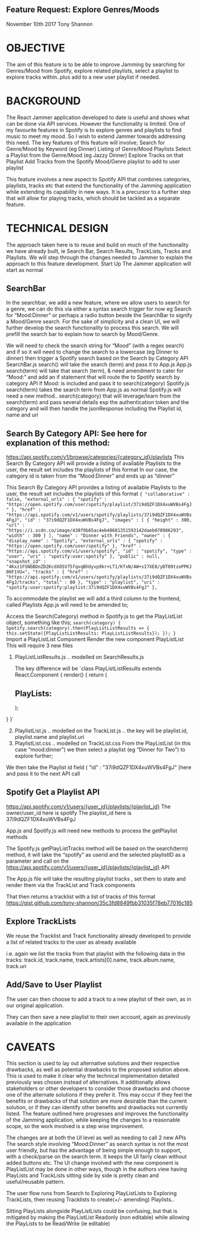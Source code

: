 ## Feature Request: Explore Genres/Moods
November 10th 2017
Tony Shannon

# OBJECTIVE
The aim of this feature is to be able to improve Jamming by searching for Genres/Mood from Spotify, explore related playlists, select a playlist to explore tracks within..plus add to a new user playlist if needed. 


# BACKGROUND 
The React Jammer application developed to date is useful and shows what can be done via API services. However the functionality is limited.
One of my favourite features in Spotify is to explore genres and playlists to find music to meet my mood. So I wish to extend Jammer towards addressing this need. The key features of this feature will involve;
	Search for Genre/Mood by Keyword (eg Dinner)
	Listing of Genre/Mood Playlists 
	Select a Playlist from the Genre/Mood (eg Jazzy Dinner) 
	Explore Tracks on that Playlist
	Add Tracks from the Spotify Mood/Genre playlist to add to user playlist 

This feature involves a new aspect to Spotify API  that combines categories, playlists, tracks etc that extend the functionality of the Jamming application while extending its capability in new ways. It is a precursor to a further step that will allow for playing tracks, which should be tackled as a separate feature.


# TECHNICAL DESIGN
The approach taken here is to reuse and build on much of the functionality we have already built, ie Search Bar, Search Results, TrackLists, Tracks and Playlists.
We will step through the changes needed to Jammer to explain the approach to this feature development.
Start Up
The Jammer application will start as normal

## SearchBar
In the searchbar, we add a new feature, where we allow users to search for a genre, we can do this via either a syntax search trigger for now eg Search for “Mood:Dinner” or perhaps a radio button beside the SearchBar to signify a Mood/Genre search. 
For the sake of simplicity and a clean UI, we will further develop the search functionality to process this search.  We will prefill the search bar to explain how to search by Mood/Genre.


We will need to check the search string for “Mood” (with a regex search) and if so it will need to change the search to a lowercase (eg Dinner to dinner) then trigger a Spotify search based on the Search by Category API
SearchBar.js search() will take the search (term) and pass it to App.js
App.js search(term) will take that search (term), & need amendment to cater for “Mood:”  and add an if statement that will route the to Spotify search by category API if Mood: is included and pass it to search(category)
Spotify.js search(term) takes the search term from App.js as normal
Spotify.js will need a new method.. search(category) that will leverage/learn from the search(term) and pass several details esp the authentication token and the category and will then handle the jsonResponse including the Playlist id, name and uri

## Search By Category API: See here for explanation of this method:
https://api.spotify.com/v1/browse/categories/{category_id}/playlists
This Search By Category API will provide a listing of available Playlists to the user, the result set includes the playlists of this format
In our case, the category id is taken from the “Mood:Dinner” and ends up as “dinner”



This Search By Category API provides a listing of available Playlists to the user, the result set includes the playlists of this format
`
{
      "collaborative" : false,
      "external_urls" : {
        "spotify" : "https://open.spotify.com/user/spotify/playlist/37i9dQZF1DX4xuWVBs4FgJ"
      },
      "href" : "https://api.spotify.com/v1/users/spotify/playlists/37i9dQZF1DX4xuWVBs4FgJ",
      "id" : "37i9dQZF1DX4xuWVBs4FgJ",
      "images" : [ {
        "height" : 300,
        "url" : "https://i.scdn.co/image/438f9b65ac4eb48681351593142daeb070986293",
        "width" : 300
      } ],
      "name" : "Dinner with Friends",
      "owner" : {
        "display_name" : "Spotify",
        "external_urls" : {
          "spotify" : "https://open.spotify.com/user/spotify"
        },
        "href" : "https://api.spotify.com/v1/users/spotify",
        "id" : "spotify",
        "type" : "user",
        "uri" : "spotify:user:spotify"
      },
      "public" : null,
      "snapshot_id" : "4Kxz1FSNbBDnZD2KcdXO5V75fqvqBhUyvp9kr+LT1/KfxN/4W+sI7XE8/yDT09tzoPPKJ06F1VU=",
      "tracks" : {
        "href" : "https://api.spotify.com/v1/users/spotify/playlists/37i9dQZF1DX4xuWVBs4FgJ/tracks",
        "total" : 80
      },
      "type" : "playlist",
      "uri" : "spotify:user:spotify:playlist:37i9dQZF1DX4xuWVBs4FgJ"
    }, 
    `
    
To accommodate the playlist we will add a third column to the frontend, called Playlists
App.js will need to be amended to;
	
Access the Search(Category) method in Spotify.js to get the PlayListList object, something like this;
  `search(category) {
    Spotify.search(category).then(PlayListListResults => {
      this.setState({PlayListListResults: PlayListListResults});
    });
  }`
Import a PlayListList Component
	Render the new component PlayListList
This will require 3 new files
1) PlayListListResults.js .. modelled on SearchResults.js

	The key difference will be
`class PlayListListResults extends React.Component {
  render() {
    return (
      <div className="PlayListListResults">
        <h2>PlayLists:</h2>
        <PlayListList tracks={this.props.PlayListListResults}/>
      </div>
    );
  }
}`


2) PlaylistList.js   .. modelled on the TrackList.js .. the key will be playlist.id, playlist.name and playlist.uri
3) PlaylistList.css   .. modelled on TrackList.css
From the PlayListList (in this case “mood:dinner”) we then select a playlist (eg “Dinner for Two”) to explore further;




We then take the Playlist id field (   "id" : "37i9dQZF1DX4xuWVBs4FgJ" )here and pass it to the next API call

## Spotify Get a Playlist API  
https://api.spotify.com/v1/users/{user_id}/playlists/{playlist_id}
The owner/user_id here is spotify
The playlist_id here is 37i9dQZF1DX4xuWVBs4FgJ

App.js and Spotify.js will need new methods to process the getPlaylist methods


The Spotify.js getPlayListTracks method will be based on the search(term) method, it will take the “spotify” as userid and the selected playlistID as a parameter and call on the https://api.spotify.com/v1/users/{user_id}/playlists/{playlist_id} API

The App.js file will take the resulting playlist tracks , set them to state and render them via the TrackList and Track components 



That then returns a tracklist with a list of tracks of this format
https://gist.github.com/tony-shannon/35c3fd8849fbb31035f78eb77016c185

## Explore TrackLists
We reuse the Tracklist and Track functionality already developed to provide a list of related tracks to  the user as already available

i.e. again we list the tracks from that playlist with the following data in the tracks:
track.id, track.name, track.artists[0].name, track.album.name, track.uri

## Add/Save to User Playlist
The user can then choose to add a track to a new playlist of their own, as in our original application.

They can then save a new playlist to their own account, again as previously available in the application





# CAVEATS
This section is used to lay out alternative solutions and their respective drawbacks, as well as potential drawbacks to the proposed solution above. This is used to make it clear why the technical implementation detailed previously was chosen instead of alternatives. It additionally allows stakeholders or other developers to consider those drawbacks and choose one of the alternate solutions if they prefer it. This may occur if they feel the benefits or drawbacks of that solution are more desirable than the current solution, or if they can identify other benefits and drawbacks not currently listed.
The feature outlined here progresses and improves the functionality of the Jamming application, while keeping the changes to a reasonable scope, so the work involved is a step wise improvement.


The changes are at both the UI level as well as needing to call 2 new APIs
The search style involving “Mood:Dinner” as search syntax is not the most user friendly, but has the advantage of being simple enough to support, with a check/parse on the search term. It keeps the UI fairly clean without added buttons etc.
The UI change involved with the new component is PlayListList may be done in other ways, though in the authors view having PlayLists and TrackLists sitting side by side is pretty clean and useful/reusable pattern.

The user flow runs from Search to Exploring PlayListLists to Exploring TrackLists, then reusing Tracklists to create(+/- amending) Playlists.. 


Sitting PlayLists alongside PlayListLists could be confusing, but that is mitigated by making the PlayListList Readonly (non editable) while allowing the PlayLists to be Read/Write (ie editable)
